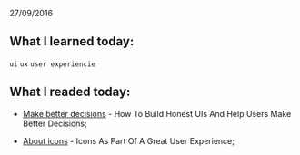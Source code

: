 
27/09/2016

## What I learned today:

`ui` `ux` `user experiencie` 

## What I readed today:

* [Make better decisions](https://www.smashingmagazine.com/2016/10/how-to-build-honest-uis-and-help-users-make-better-decisions/) - How To Build Honest UIs And Help Users Make Better Decisions;

* [About icons](https://www.smashingmagazine.com/2016/10/icons-as-part-of-a-great-user-experience/) - Icons As Part Of A Great User Experience;

















